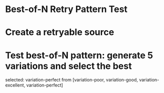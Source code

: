 # Best-of-N Retry Pattern Test

# Create a retryable source

# Test best-of-N pattern: generate 5 variations and select the best

selected: variation-perfect from [variation-poor, variation-good, variation-excellent, variation-perfect]